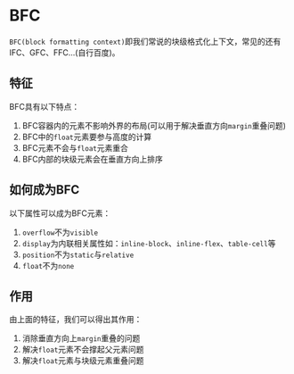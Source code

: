# BFC
`BFC(block formatting context)`即我们常说的块级格式化上下文，常见的还有IFC、GFC、FFC...(自行百度)。

## 特征
BFC具有以下特点：
1. BFC容器内的元素不影响外界的布局(可以用于解决垂直方向`margin`重叠问题)
2. BFC中的`float`元素要参与高度的计算
3. BFC元素不会与`float`元素重合
4. BFC内部的块级元素会在垂直方向上排序

## 如何成为BFC
以下属性可以成为BFC元素：
1. `overflow`不为`visible`
2. `display`为内联相关属性如：`inline-block`、`inline-flex`、`table-cell`等
3. `position`不为`static`与`relative`
4. `float`不为`none`

## 作用
由上面的特征，我们可以得出其作用：
1. 消除垂直方向上`margin`重叠的问题
2. 解决`float`元素不会撑起父元素问题
3. 解决`float`元素与块级元素重叠问题